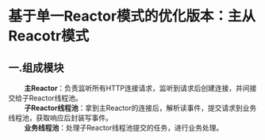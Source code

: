 # 基于单一Reactor模式的优化版本：主从Reacotr模式
## 一.组成模块
&emsp; &emsp;**主Reactor**：负责监听所有HTTP连接请求，监听到请求后创建连接，并间接交给子Reactor线程池。
<br/>&emsp; &emsp;**子Reactor线程池**：拿到主Reactor的连接后，解析读事件，提交请求到业务线程池，获取响应后封装写事件。
<br/>&emsp; &emsp;**业务线程池**：处理子Reactor线程池提交的任务，进行业务处理。
